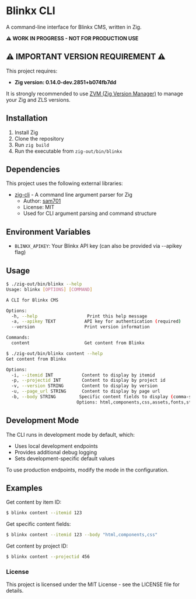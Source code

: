# Blinkx CLI

A command-line interface for Blinkx CMS, written in Zig.

**⚠️ WORK IN PROGRESS - NOT FOR PRODUCTION USE**

## ⚠️ IMPORTANT VERSION REQUIREMENT ⚠️

This project requires:
- **Zig version: 0.14.0-dev.2851+b074fb7dd**

It is strongly recommended to use [ZVM (Zig Version Manager)](https://github.com/tristanisham/zvm) to manage your Zig and ZLS versions.

## Installation

1. Install Zig
2. Clone the repository
3. Run `zig build`
4. Run the executable from `zig-out/bin/blinkx`

## Dependencies

This project uses the following external libraries:

- [zig-cli](https://github.com/sam701/zig-cli) - A command line argument parser for Zig
  - Author: [sam701](https://github.com/sam701)
  - License: MIT
  - Used for CLI argument parsing and command structure

## Environment Variables

- `BLINKX_APIKEY`: Your Blinkx API key (can also be provided via --apikey flag)

## Usage
```bash
$ ./zig-out/bin/blinkx --help
Usage: blinkx [OPTIONS] [COMMAND]

A CLI for Blinkx CMS

Options:
  -h, --help                   Print this help message
  -a, --apikey TEXT           API key for authentication (required)
  --version                   Print version information

Commands:
  content                     Get content from Blinkx

$ ./zig-out/bin/blinkx content --help
Get content from Blinkx

Options:
  -i, --itemid INT           Content to display by itemid
  -p, --projectid INT        Content to display by project id
  -v, --version STRING       Content to display by version
  -u, --page_url STRING      Content to display by page url
  -b, --body STRING         Specific content fields to display (comma-separated)
                           Options: html,components,css,assets,fonts,styles
```

## Development Mode

The CLI runs in development mode by default, which:
- Uses local development endpoints
- Provides additional debug logging
- Sets development-specific default values

To use production endpoints, modify the mode in the configuration.

## Examples

Get content by item ID:
```bash
$ blinkx content --itemid 123
```

Get specific content fields:
```bash
$ blinkx content --itemid 123 --body "html,components,css"
```

Get content by project ID:
```bash
$ blinkx content --projectid 456
```
### License

This project is licensed under the MIT License - see the LICENSE file for details.
